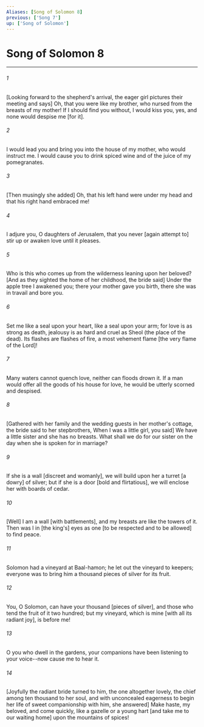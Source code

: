 ```yaml
---
Aliases: [Song of Solomon 8]
previous: ['Song 7']
up: ['Song of Solomon']
---
```

# Song of Solomon 8

***














###### 1 






[Looking forward to the shepherd's arrival, the eager girl pictures their meeting and says] Oh, that you were like my brother, who nursed from the breasts of my mother! If I should find you without, I would kiss you, yes, and none would despise me [for it]. 













###### 2 






I would lead you and bring you into the house of my mother, who would instruct me. I would cause you to drink spiced wine and of the juice of my pomegranates. 













###### 3 






[Then musingly she added] Oh, that his left hand were under my head and that his right hand embraced me! 













###### 4 






I adjure you, O daughters of Jerusalem, that you never [again attempt to] stir up or awaken love until it pleases. 













###### 5 






Who is this who comes up from the wilderness leaning upon her beloved? [And as they sighted the home of her childhood, the bride said] Under the apple tree I awakened you; there your mother gave you birth, there she was in travail and bore you. 













###### 6 






Set me like a seal upon your heart, like a seal upon your arm; for love is as strong as death, jealousy is as hard and cruel as Sheol (the place of the dead). Its flashes are flashes of fire, a most vehement flame [the very flame of the Lord]! 













###### 7 






Many waters cannot quench love, neither can floods drown it. If a man would offer all the goods of his house for love, he would be utterly scorned and despised. 













###### 8 






[Gathered with her family and the wedding guests in her mother's cottage, the bride said to her stepbrothers, When I was a little girl, you said] We have a little sister and she has no breasts. What shall we do for our sister on the day when she is spoken for in marriage? 













###### 9 






If she is a wall [discreet and womanly], we will build upon her a turret [a dowry] of silver; but if she is a door [bold and flirtatious], we will enclose her with boards of cedar. 













###### 10 






[Well] I am a wall [with battlements], and my breasts are like the towers of it. Then was I in [the king's] eyes as one [to be respected and to be allowed] to find peace. 













###### 11 






Solomon had a vineyard at Baal-hamon; he let out the vineyard to keepers; everyone was to bring him a thousand pieces of silver for its fruit. 













###### 12 






You, O Solomon, can have your thousand [pieces of silver], and those who tend the fruit of it two hundred; but my vineyard, which is mine [with all its radiant joy], is before me! 













###### 13 






O you who dwell in the gardens, your companions have been listening to your voice--now cause me to hear it. 













###### 14 






[Joyfully the radiant bride turned to him, the one altogether lovely, the chief among ten thousand to her soul, and with unconcealed eagerness to begin her life of sweet companionship with him, she answered] Make haste, my beloved, and come quickly, like a gazelle or a young hart [and take me to our waiting home] upon the mountains of spices!
